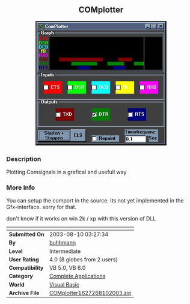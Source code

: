 ﻿<div align="center">

## COMplotter

<img src="PIC20038101453147910.jpg">
</div>

### Description

Plotting Comsignals in a grafical and usefull way
 
### More Info
 
You can setup the comport in the source. Its not yet implemented in the Gfx-interface. sorry for that.

don't know if it works on win 2k / xp with this version of DLL


<span>             |<span>
---                |---
**Submitted On**   |2003-08-10 03:27:34
**By**             |[buhhmann](https://github.com/Planet-Source-Code/PSCIndex/blob/master/ByAuthor/buhhmann.md)
**Level**          |Intermediate
**User Rating**    |4.0 (8 globes from 2 users)
**Compatibility**  |VB 5\.0, VB 6\.0
**Category**       |[Complete Applications](https://github.com/Planet-Source-Code/PSCIndex/blob/master/ByCategory/complete-applications__1-27.md)
**World**          |[Visual Basic](https://github.com/Planet-Source-Code/PSCIndex/blob/master/ByWorld/visual-basic.md)
**Archive File**   |[COMplotter1627268102003\.zip](https://github.com/Planet-Source-Code/buhhmann-complotter__1-47574/archive/master.zip)









